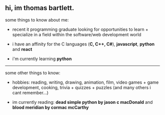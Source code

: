 ## hi, im thomas bartlett.

some things to know about me:

+ recent it programming graduate looking for opportunities to learn + specialize in a field within the software/web development world </br>

+ i have an affinity for the C languages (**C, C++, C#**), **javascript**, **python** and **react** </br>

+ i'm currently learning **python** </br>

---

some other things to know:

+ hobbies: reading, writing, drawing, animation, film, video games + game development, cooking, trivia + quizzes + puzzles (and many others i cant remember...)</br>

+ im currently reading: **dead simple python by jason c macDonald** and **blood meridian by cormac mcCarthy** </br>

  
